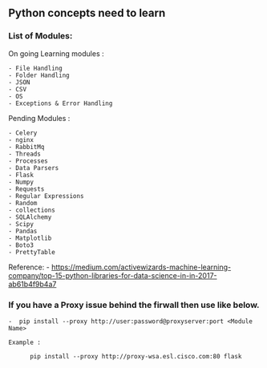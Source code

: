 ## Python concepts need to learn


### List of Modules:

  On going Learning modules : 
  
    - File Handling
    - Folder Handling
    - JSON
    - CSV
    - OS
    - Exceptions & Error Handling
    
  Pending Modules : 
  
    - Celery
    - nginx
    - RabbitMq
    - Threads
    - Processes
    - Data Parsers
    - Flask
    - Numpy
    - Requests
    - Regular Expressions
    - Random
    - collections
    - SQLAlchemy
    - Scipy
    - Pandas
    - Matplotlib
    - Boto3
    - PrettyTable
  
  Reference: 
    - https://medium.com/activewizards-machine-learning-company/top-15-python-libraries-for-data-science-in-in-2017-ab61b4f9b4a7


### If you have a Proxy issue behind the firwall then use like below.

    -  pip install --proxy http://user:password@proxyserver:port <Module Name>
    
    Example : 
    
          pip install --proxy http://proxy-wsa.esl.cisco.com:80 flask     




